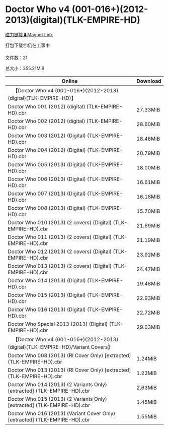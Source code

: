 # Doctor Who v4 (001-016+)(2012-2013)(digital)(TLK-EMPIRE-HD)

[磁力链接⬇Magnet Link](magnet:?xt=urn:btih:d8f4ef9891cb5f544c05d7b0cf9a6eca924c9555&dn=Doctor%20Who%20v4%20%28001-016%2B%29%282012-2013%29%28digital%29%28TLK-EMPIRE-HD%29)

打包下载📦仍在工事中

文件数：21

总大小：355.21MiB

Online | Download
--- | ---
&emsp;【Doctor Who v4 (001-016+)(2012-2013)(digital)(TLK-EMPIRE-HD)】 | 
Doctor Who 001 (2012) (digital) (TLK-EMPIRE-HD).cbr | 27.33MiB
Doctor Who 002 (2012) (digital) (TLK-EMPIRE-HD).cbr | 28.60MiB
Doctor Who 003 (2012) (Digital) (TLK-EMPIRE-HD).cbr | 18.46MiB
Doctor Who 004 (2012) (Digital) (TLK-EMPIRE-HD).cbr | 20.79MiB
Doctor Who 005 (2013) (Digital) (TLK-EMPIRE-HD).cbr | 18.00MiB
Doctor Who 006 (2013) (Digital) (TLK-EMPIRE-HD).cbr | 16.61MiB
Doctor Who 007 (2013) (Digital) (TLK-EMPIRE-HD).cbr | 16.18MiB
Doctor Who 008 (2013) (Digital) (TLK-EMPIRE-HD).cbr | 15.70MiB
Doctor Who 010 (2013) (2 covers) (Digital) (TLK-EMPIRE-HD).cbr | 21.69MiB
Doctor Who 011 (2013) (2 covers) (Digital) (TLK-EMPIRE-HD).cbr | 21.19MiB
Doctor Who 012 (2013) (2 covers) (Digital) (TLK-EMPIRE-HD).cbr | 23.92MiB
Doctor Who 013 (2013) (2 covers) (Digital) (TLK-EMPIRE-HD).cbr | 24.47MiB
Doctor Who 014 (2013) (Digital) (TLK-EMPIRE-HD).cbr | 19.48MiB
Doctor Who 015 (2013) (Digital) (TLK-EMPIRE-HD).cbr | 22.93MiB
Doctor Who 016 (2013) (Digital) (TLK-EMPIRE-HD).cbr | 22.72MiB
Doctor Who Special 2013 (2013) (Digital) (TLK-EMPIRE-HD).cbr | 29.03MiB
&emsp;【Doctor Who v4 (001-016+)(2012-2013)(digital)(TLK-EMPIRE-HD)/Variant Covers】 | 
Doctor Who 008 (2013) (RI Cover Only) \[extracted\] (TLK-EMPIRE-HD).cbr | 1.24MiB
Doctor Who 013 (2013) (RI Cover Only) \[extracted\] (TLK-EMPIRE-HD).cbr | 1.23MiB
Doctor Who 014 (2013) (2 Variants Only) \[extracted\] (TLK-EMPIRE-HD).cbr | 2.63MiB
Doctor Who 015 (2013) (2 Variants Only) \[extracted\] (TLK-EMPIRE-HD).cbr | 1.45MiB
Doctor Who 016 (2013) (Variant Cover Only) \[extracted\] (TLK-EMPIRE-HD).cbr | 1.55MiB